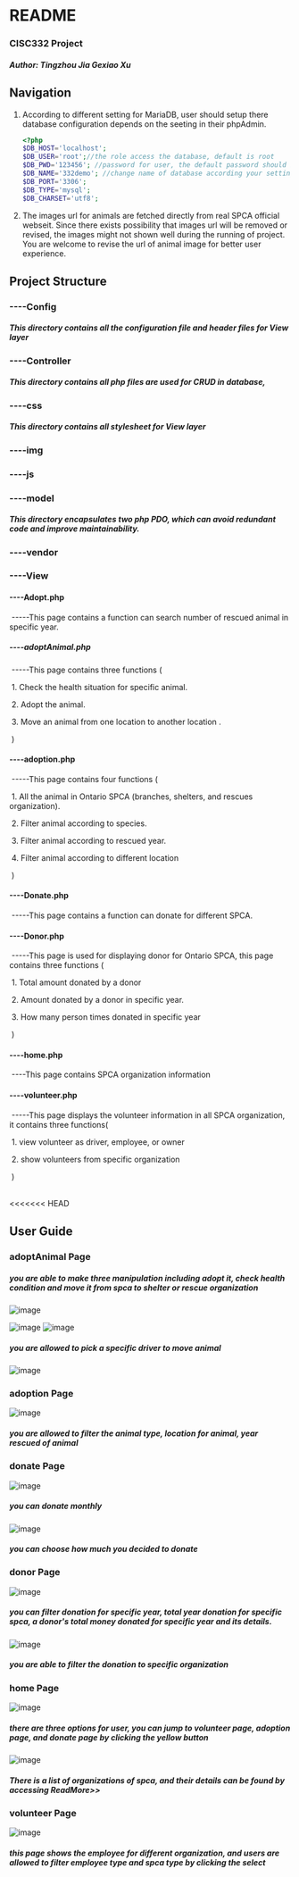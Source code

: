 

# README

### CISC332 Project

##### Author:  Tingzhou Jia     Gexiao Xu



## Navigation

1. According to different setting for MariaDB, user should setup there database configuration depends on the seeting in their phpAdmin. 

   ```php
   <?php
   $DB_HOST='localhost';
   $DB_USER='root';//the role access the database, default is root
   $DB_PWD='123456'; //password for user, the default password should be null here
   $DB_NAME='332demo'; //change name of database according your setting
   $DB_PORT='3306';
   $DB_TYPE='mysql';
   $DB_CHARSET='utf8';
   
   ```

2. The images url for animals are fetched directly from real SPCA official webseit. Since there exists possibility that images url will be removed or revised, the images might not shown well during the running of project. You are welcome to revise the url of animal image for better user experience.

## Project Structure

###	----Config

##### This directory contains all the configuration file and header files for View layer

###	----Controller

##### This directory contains all  php files are used for CRUD in database, 

###	----css

##### This directory contains all stylesheet for View layer 

###   ----img

###   ----js

###   ----model

##### This directory encapsulates two php PDO, which can avoid redundant code and improve maintainability.

###   ----vendor	

###   ----View

####     ----Adopt.php 

​			-----This page contains a function can search number of  rescued animal  in specific year.

#####    ----adoptAnimal.php

​			-----This page contains three functions ( 

​				1. Check the health situation for specific animal.

​				2. Adopt the animal.

​				3. Move an animal from one location to another location . 			

​			)

####     ----adoption.php

​			-----This page contains four functions (

​				1. All the animal in Ontario SPCA (branches, shelters, and rescues organization).

​				2. Filter animal according to species.

​				3. Filter animal according to rescued year.

​				4. Filter animal according to different location

​	)

####     ----Donate.php

​			-----This page contains a function can donate for different SPCA.

####     ----Donor.php

​			-----This page is used for displaying donor for Ontario SPCA, this page contains three functions (

​				  1. Total amount donated by a donor

​				  2. Amount donated by a donor in specific year.

​				 3. How many person times donated in specific year

​		)

####     ----home.php

​			----This page contains SPCA organization information

####     ----volunteer.php

​			-----This page displays the volunteer information in all SPCA organization, it contains three functions(

​					1. view volunteer as driver, employee, or owner

​					2. show volunteers from specific organization 	

​					)

​		
<<<<<<< HEAD

## User Guide

### adoptAnimal Page
##### you are able to make three manipulation including adopt it, check health condition and move it from spca to shelter or rescue organization
![image](https://github.com/TingzhouJia/332demo/raw/master/img/adoptAnimal1.png)

![image](https://github.com/TingzhouJia/332demo/raw/master/img/adoptAnimal2.png)
![image](https://github.com/TingzhouJia/332demo/raw/master/img/adoptAnimal3.png)
##### you are allowed to pick a specific driver to move animal 
![image](https://github.com/TingzhouJia/332demo/raw/master/img/adoptAnimal4.png)

### adoption Page
![image](https://github.com/TingzhouJia/332demo/raw/master/img/adoption.png)
##### you are allowed to filter the animal type, location for animal, year rescued of animal

### donate Page
![image](https://github.com/TingzhouJia/332demo/raw/master/img/donate1.png)
##### you can donate monthly 
![image](https://github.com/TingzhouJia/332demo/raw/master/img/donate2.png)
##### you can choose how much you decided to donate

### donor Page
![image](https://github.com/TingzhouJia/332demo/raw/master/img/donor1.png)
##### you can filter donation for specific year, total year donation for specific spca, a donor's total money donated for specific year and its details.

![image](https://github.com/TingzhouJia/332demo/raw/master/img/donor2.png)
##### you are able to filter the donation to specific organization

### home Page
![image](https://github.com/TingzhouJia/332demo/raw/master/img/home1.png)
##### there are three options for user, you can jump to volunteer page, adoption page, and donate page by clicking the yellow button
![image](https://github.com/TingzhouJia/332demo/raw/master/img/home2.png)
##### There is a list of organizations of spca, and their details can be found by accessing ReadMore>>

### volunteer Page
![image](https://github.com/TingzhouJia/332demo/raw/master/img/volunteer.png)
##### this page shows the employee for different organization, and users are allowed to filter employee type and spca type by clicking the select
